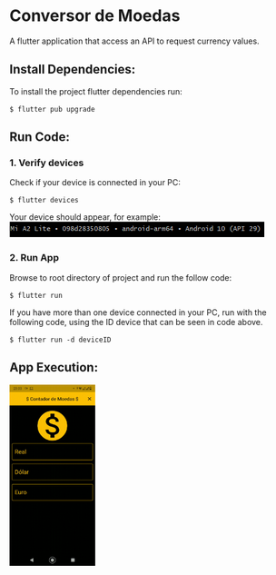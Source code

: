 # Conversor de Moedas

A flutter application that access an API to request currency values.

## Install Dependencies:
To install the project flutter dependencies run:<br>
```
$ flutter pub upgrade
```

## Run Code:
### 1. Verify devices
Check if your device is connected in your PC:<br>
```
$ flutter devices
```
Your device should appear, for example:<br>
<img src="./assets/imgs/devices.png" alt="Connected devices">

### 2. Run App
Browse to root directory of project and run the follow code:
```
$ flutter run
```
If you have more than one device connected in your PC, run with the following code, using the ID device that can be seen in code above.
```
$ flutter run -d deviceID
```
## App Execution:
<img src="./assets/gifs/runapp.gif" alt="App execution" width="30%">
